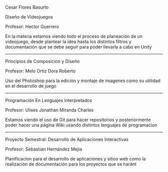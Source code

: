 Cesar Flores Basurto 

Diseño de Videojuegos

Profesor: Hector Guerrero

En la materia estamos viendo todo el proceso de planeación de un videojuego, desde plantear la idea hasta los distintos filtros y documentación que se debe seguir para poder llevarla a cabo en Unity

---

Principios de Composicion y Diseño

Profesor: Melo Ortiz Dora Roberto

Uso del Photoshop para la edición y montaje de imagenes como su utilidad en el desarrollo de juego

---

Programación En Lenguajes Interpretados	

Profesor: Ulises Jonathan Miranda Charles

Estamos viendo el uso de Git para hacer repositorios y posteriormente poder hacer una página Wiki usando distintos lenguajes de programacion

---

Proyecto Semestral: Desarrollo de Aplicaciones Interactivas

Profesor: Sebastian Hernandez Mejia

Planificacion para el desarrollo de aplicaciones y sitios web como la realización de documentación para los proyectos que se haránt 